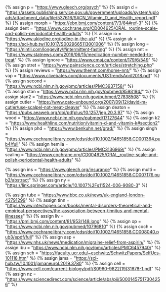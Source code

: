 <!-- %	assign  = ""	%} -->
{%	assign p = "https://www.gleech.org/psych"	%}
{%	assign d = "https://assets.publishing.service.gov.uk/government/uploads/system/uploads/attachment_data/file/537616/SACN_Vitamin_D_and_Health_report.pdf"	%} 
{%	assign morph = "https://ebn.bmj.com/content/7/3/84#ref-3"	%}
{%	assign dent = "https://www.cochrane.org/CD004625/ORAL_routine-scale-and-polish-periodontal-health-adults"		%}
{%	assign io = "https://www.ukiodine.org/iodine-in-the-uk/"	%}
{%	assign uk = "https://sci-hub.tw/10.1017/S0029665113001006"	%}
{%	assign long = "https://nintil.com/longevity/#intermittent-fasting"		%}
{%	assign nnt = "https://www.statnews.com/2016/06/15/medication-number-needed-to-treat"		%}
{%	assign ignore = "https://www.cmaj.ca/content/179/6/549"	%}
{%	assign stret = "https://www.painscience.com/articles/stretching.php"		%}
{%	assign reviews = "https://www.thennt.com/home-nnt/"		%}
{%	assign vap = "https://www.clivebates.com/documents/USTrendsApril2018.pdf"		%}
{%	assign second = "https://www.ncbi.nlm.nih.gov/pmc/articles/PMC3937158/"		%}	
{%	assign stan = "https://www.ncbi.nlm.nih.gov/pubmed/8593194/"		%}
{%	assign stan2 = "https://www.ncbi.nlm.nih.gov/pubmed/27838508"		%}
{%	assign  cutler = "https://www.cato-unbound.org/2007/09/12/david-m-cutler/use-scalpel-not-meat-cleaver"	%}
{%	assign deaton = "https://pubs.aeaweb.org/doi/pdfplus/10.1257/jep.20.3.97"		%}
{%	assign wood = "https://www.ncbi.nlm.nih.gov/pubmed/17127644"		%}
{%	assign k2 = "https://www.healthline.com/nutrition/vitamin-d-and-vitamin-k#section2"		%}
{%	assign phd = "https://www.benkuhn.net/grad/"		%}
{%	assign singh = "https://www.cochranelibrary.com/cdsr/doi/10.1002/14651858.CD001364.pub4/full"		%}
{%	assign hemila = "https://www.ncbi.nlm.nih.gov/pmc/articles/PMC3136969/"		%}
{%	assign scaling = "https://www.cochrane.org/CD004625/ORAL_routine-scale-and-polish-periodontal-health-adults"		%}

{%	assign ins = "https://www.gleech.org/insurance"		%}
{%	assign multi = "https://www.cochranelibrary.com/cdsr/doi/10.1002/14651858.CD007176.pub2/abstract"		%}
{%	assign ny = "https://link.springer.com/article/10.1007%2Fs11524-006-9080-3"		%}

{%	assign tube = "https://www.bbc.co.uk/news/uk-england-london-42791299"		%}
{%	assign tinn = "https://www.intechopen.com/books/mental-disorders-theoretical-and-empirical-perspectives/the-association-between-tinnitus-and-mental-illnesses"		%}
{%	assign liv = "https://pmj.bmj.com/content/81/953/148.long"		%}
{%	assign op = "https://www.ncbi.nlm.nih.gov/pubmed/10796810"		%}
{%	assign coch = "https://www.cochranelibrary.com/cdsr/doi/10.1002/14651858.CD008040.pub3/epdf/full"		%}
{%	assign asp = "https://www.nhs.uk/news/medication/migraine-relief-from-aspirin/"		%}
{%	assign ibu = "https://www.ncbi.nlm.nih.gov/pmc/articles/PMC6457940/"		%}
{%	assign sch = "https://faculty.ucr.edu/~eschwitz/SchwitzPapers/SelfUcs-101118.htm"		%}
{%	assign jama = "https://sci-hub.tw/10.1001/jamaneurol.2019.3780"		%}
{%	assign cell = "https://www.cell.com/current-biology/pdf/S0960-9822(19)31678-1.pdf"		%}
{%	assign nz = "https://www.sciencedirect.com/science/article/abs/pii/S0001457517304256"		%}